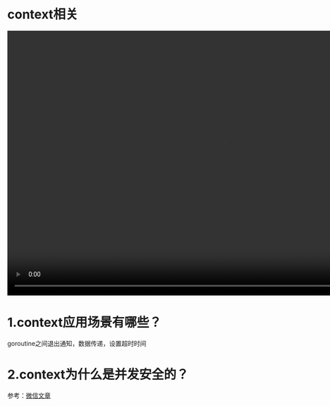 # context相关

<video id="video" width="1000px" height="600px" controls="controls">
    <source id="mp4" src="./assets/videos/Context了解下.mp4" type="video/mp4">
</video>

# 1.context应用场景有哪些？

goroutine之间退出通知，数据传递，设置超时时间


# 2.context为什么是并发安全的？

参考：[微信文章](https://mp.weixin.qq.com/s/L1jCsSP55E1QCjBGfZFirw)